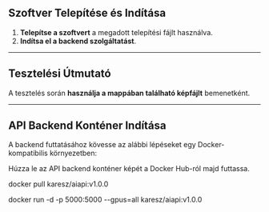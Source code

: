 ## Szoftver Telepítése és Indítása

1. **Telepítse a szoftvert** a megadott telepítési fájlt használva.
2. **Indítsa el a backend szolgáltatást**.

---

## Tesztelési Útmutató

A tesztelés során **használja a mappában található képfájlt** bemenetként.

---

## API Backend Konténer Indítása

A backend futtatásához kövesse az alábbi lépéseket egy Docker-kompatibilis környezetben:

Húzza le az API backend konténer képét a Docker Hub-ról majd futtassa.

docker pull karesz/aiapi:v1.0.0

docker run -d -p 5000:5000 --gpus=all karesz/aiapi:v1.0.0

